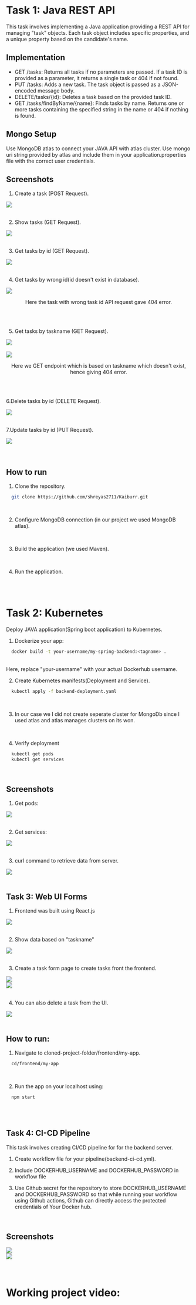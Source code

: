 
# Task 1: Java REST API

This task involves implementing a Java application providing a REST API for managing "task" objects. Each task object includes specific properties, and a unique property based on the candidate's name.


## Implementation

- GET /tasks: Returns all tasks if no parameters are passed. If a task ID is provided as a parameter, it returns a single task or 404 if not found.
- PUT /tasks: Adds a new task. The task object is passed as a JSON-encoded message body.
- DELETE/tasks/{id}: Deletes a task based on the provided task ID.
- GET /tasks/findByName/{name}: Finds tasks by name. Returns one or more tasks containing the specified string in the name or 404 if nothing is found.

## Mongo Setup

Use MongoDB atlas to connect your JAVA API with atlas cluster. Use mongo uri string provided by atlas and include them in your application.properties file with the correct user credentials.


## Screenshots
1. Create a task (POST Request).

<img src="./Images/1.JPG">

<br>
<br>

2. Show tasks (GET Request).

<img src="./Images/2.JPG">

<br>
<br>

3. Get tasks by id (GET Request).

<img src="./Images/3.JPG">

<br>
<br>

4. Get tasks by wrong id(id doesn't exist in database).

<img src="./Images/4.JPG">
<br>
<p align="center">Here the task with wrong task id API request gave 404 error.</p>

<br>
<br>



5. Get tasks by taskname (GET Request).

<img src="./Images/6.JPG">

<br>
<br>

<img src="./Images/8.JPG">
<p align="center">Here we GET endpoint which is based on taskname which doesn't exist, hence giving 404 error.</p>
<br>
<br>



6.Delete tasks by id (DELETE Request).
<br>

<img src="./Images/7.JPG">

<br>
<br>


7.Update tasks by id (PUT Request).
<br>

<img src="./Images/5.JPG">

<br>
<br>
<br>

## How to run

1. Clone the repository.
```bash
  git clone https://github.com/shreyas2711/Kaiburr.git
```
<br>

2. Configure MongoDB connection (in our project we used MongoDB atlas).

<br>


3. Build the application (we used Maven).

<br>

4. Run the application.

<br>
<br>


# Task 2: Kubernetes

Deploy JAVA application(Spring boot application) to Kubernetes.

1. Dockerize your app:
```bash
  docker build -t your-username/my-spring-backend:<tagname> .
```
<br>
Here, replace "your-username" with your actual Dockerhub username.

<br>

2. Create Kubernetes manifests(Deployment and Service).

```bash
  kubectl apply -f backend-deployment.yaml
```
<br>


3. In our case we I did not create seperate cluster for MongoDb since I used atlas and atlas manages clusters on its won.

<br>

4. Verify deployment

```bash
  kubectl get pods
  kubectl get services
```

<br>


## Screenshots

1. Get pods:

<img src="./Images/33.JPG">

<br>
<br>

2. Get services:

<img src="./Images/32.JPG">

<br>
<br>


3. curl command to retrieve data from server.

<img src="./Images/39.JPG">

<br>
<br>



## Task 3: Web UI Forms

1. Frontend was built using React.js

<img src="./Images/40.JPG">

<br>
<br>

2. Show data based on "taskname" 

<img src="./Images/41.JPG">

<br>
<br>


3. Create a task form page to create tasks front the frontend.

<img src="./Images/42.JPG">

<br>

<img src="./Images/43.JPG">

<br>
<br>


4. You can also delete a task from the UI.

<img src="./Images/12.jpeg">

<br>
<br>


## How to run:

1. Navigate to cloned-project-folder/frontend/my-app.

```bash
  cd/frontend/my-app
```

<br>


2. Run the app on your localhost using:

```bash
  npm start
```

<br>
<br>



## Task 4: CI-CD Pipeline

This task involves creating CI/CD pipeline for for the backend server.


1. Create workflow file for your pipeline(backend-ci-cd.yml).

2. Include DOCKERHUB_USERNAME and DOCKERHUB_PASSWORD in workflow file

3. Use Github secret for the repository to store DOCKERHUB_USERNAME and DOCKERHUB_PASSWORD so that while running your workflow using Github actions, Github can directly access the protected credentials of Your Docker hub.

<br>


 ## Screenshots

<img src="./Images/50.JPG">

<br>

<img src="./Images/51.JPG">

<br>
<br>
<br>


# Working project video:






